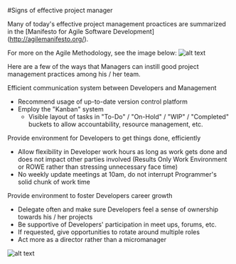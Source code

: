 #Signs of effective project manager

Many of today's effective project management proactices are summarized in the [Manifesto for Agile Software Development] (http://agilemanifesto.org/).  

For more on the Agile Methodology, see the image below:
![alt text](http://static1.squarespace.com/static/53cd7a71e4b09faa58cef2dc/t/547e4448e4b0622f63869b4a/1417561161234/agile_method)

Here are a few of the ways that Managers can instill good project management practices among his / her team.

Efficient communication system between Developers and Management
- Recommend usage of up-to-date version control platform
- Employ the "Kanban" system
  - Visible layout of tasks in "To-Do" / "On-Hold" / "WIP" / "Completed" buckets to allow accountability, resource management, etc.
  
Provide environment for Developers to get things done, efficiently
- Allow flexibility in Developer work hours as long as work gets done and does not impact other parties involved (Results Only Work Environment or ROWE rather than stressing unnecessary face time)
- No weekly update meetings at 10am, do not interrupt Programmer's solid chunk of work time
  
Provide environment to foster Developers career growth
- Delegate often and make sure Developers feel a sense of ownership towards his / her projects
- Be supportive of Developers' participation in meet ups, forums, etc.
- If requested, give opportunities to rotate around multiple roles
- Act more as a director rather than a micromanager

![alt text](http://cobaltpm.com/wp-content/uploads/2012/04/bigstock-Leadership-18192053_350px.jpg)
